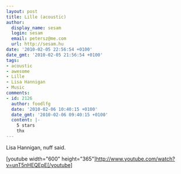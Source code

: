 ```yaml
---
layout: post
title: Lille (acoustic)
author:
  display_name: sesam
  login: sesam
  email: petersz@me.com
  url: http://sesam.hu
date: '2010-02-05 22:56:54 +0100'
date_gmt: '2010-02-05 21:56:54 +0100'
tags:
- acoustic
- awesome
- Lille
- Lisa Hannigan
- Music
comments:
- id: 2126
  author: foodlfg
  date: '2010-02-06 10:40:15 +0100'
  date_gmt: '2010-02-06 09:40:15 +0100'
  content: |-
    5 stars
    thx
---
```


Lisa Hannigan, nuff said.

[youtube width="600" height="365"]http://www.youtube.com/watch?v=unT5nHEQEpE[/youtube]
